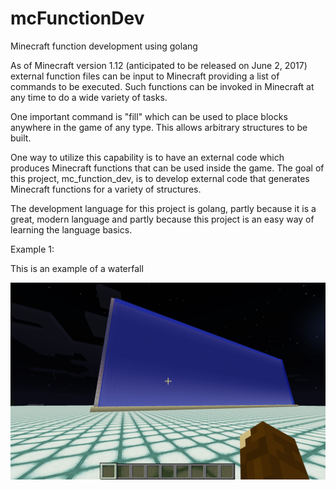 # mcFunctionDev
Minecraft function development using golang

As of Minecraft version 1.12 (anticipated to be released on June 2,
2017) external function files can be input to Minecraft providing a
list of commands to be executed. Such functions can be invoked in
Minecraft at any time to do a wide variety of tasks.

One important command is "fill" which can be used to place blocks
anywhere in the game of any type. This allows arbitrary structures to
be built.

One way to utilize this capability is to have an external code which
produces Minecraft functions that can be used inside the game. The
goal of this project, mc_function_dev, is to develop external code
that generates Minecraft functions for a variety of structures.

The development language for this project is golang, partly because it
is a great, modern language and partly because this project is an easy
way of learning the language basics.

Example 1:

This is an example of a waterfall

![alt text](waterfall_01.png)
